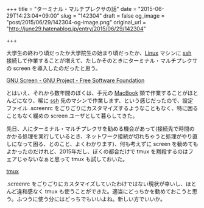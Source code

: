 +++
title = "ターミナル・マルチプレクサの話"
date = "2015-06-29T14:23:04+09:00"
slug = "142304"
draft = false
og_image = "post/2015/06/29/142304-og-image.png"
original_url = "http://june29.hatenablog.jp/entry/2015/06/29/142304"

+++

<p>大学生の終わり頃だったか大学院生の始まり頃だったか、<a class="keyword" href="http://d.hatena.ne.jp/keyword/Linux">Linux</a> マシンに <a class="keyword" href="http://d.hatena.ne.jp/keyword/ssh">ssh</a> 接続して作業することが増えて、たしかそのときにターミナル・マルチプレクサの screen を導入したのだったと思う。</p>

<p><a href="https://www.gnu.org/software/screen/" title="GNU Screen - GNU Project - Free Software Foundation">GNU Screen - GNU Project - Free Software Foundation</a></p>

<p>とはいえ、それから数年間のぼくは、手元の <a class="keyword" href="http://d.hatena.ne.jp/keyword/MacBook">MacBook</a> 類で作業することがほとんどになり、稀に <a class="keyword" href="http://d.hatena.ne.jp/keyword/ssh">ssh</a> 先のマシンで作業します、という感じだったので、設定ファイル .screenrc をごりごりにカスタマイズするようなこともなく、特に困ることもなく緩めの screen ユーザとして暮らしてきた。</p>

<p>先日、人にターミナル・マルチプレクサを勧める機会があって(接続先で時間のかかる処理を実行しているとき、ネットワーク接続が切れちゃうと処理がやり直しになって困る、とのこと、よくわかります)、何も考えずに screen を勧めてもよかったのだけれど、2015年だし、ぼくの都合だけで tmux を黙殺するのはフェアじゃないなぁと思って tmux も試しておいた。</p>

<p><a href="http://tmux.github.io/" title="tmux">tmux</a></p>

<p>.screenrc をごりごりにカスタマイズしていたわけではない現状が幸いし、ほとんど違和感なく tmux も使うことができた。適当にどっちかを勧めておこうと思う。ふつうに使う分にはどっちでもいいよね。新しい方でいいか。</p>